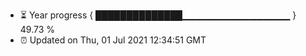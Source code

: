- ⏳ Year progress { ██████████████▁▁▁▁▁▁▁▁▁▁▁▁▁▁▁▁ } 49.73 %
- ⏰ Updated on Thu, 01 Jul 2021 12:34:51 GMT

